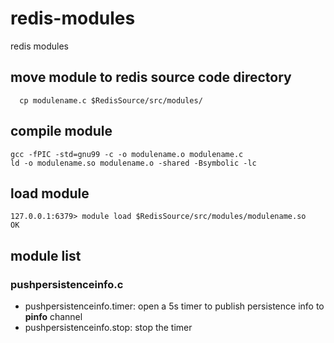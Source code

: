 # redis-modules
redis modules

## move module to redis source code directory
```
  cp modulename.c $RedisSource/src/modules/
```

## compile module
```
gcc -fPIC -std=gnu99 -c -o modulename.o modulename.c
ld -o modulename.so modulename.o -shared -Bsymbolic -lc
```

## load module
```
127.0.0.1:6379> module load $RedisSource/src/modules/modulename.so
OK
```

## module list
### pushpersistenceinfo.c
* pushpersistenceinfo.timer: open a 5s timer to publish persistence info to **pinfo** channel
* pushpersistenceinfo.stop: stop the timer
